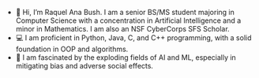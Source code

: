 - 👋 Hi, I’m Raquel Ana Bush. I am a senior BS/MS student majoring in Computer Science with a concentration in Artificial Intelligence and a minor in Mathematics. I am also an NSF CyberCorps SFS Scholar.
- 💻 I am proficient in Python, Java, C, and C++ programming, with a solid foundation in OOP and algorithms.
- 👀 I am fascinated by the exploding fields of AI and ML, especially in mitigating bias and adverse social effects.
